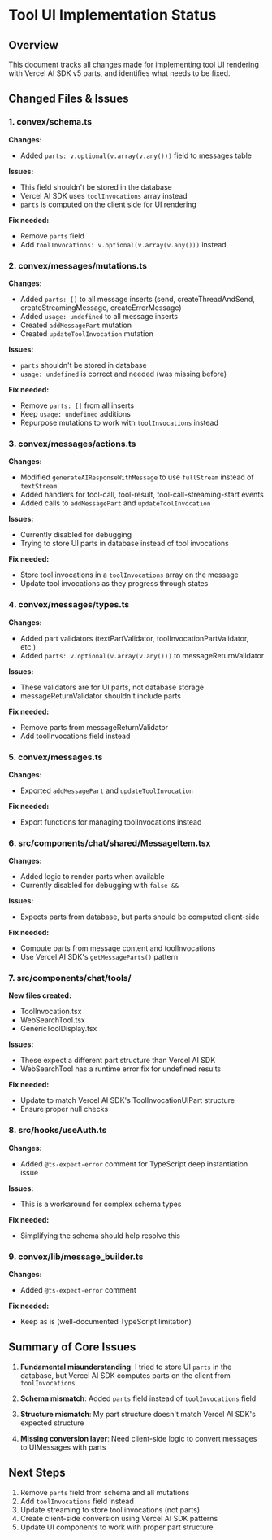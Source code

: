 # Tool UI Implementation Status

## Overview
This document tracks all changes made for implementing tool UI rendering with Vercel AI SDK v5 parts, and identifies what needs to be fixed.

## Changed Files & Issues

### 1. **convex/schema.ts**
**Changes:**
- Added `parts: v.optional(v.array(v.any()))` field to messages table

**Issues:**
- This field shouldn't be stored in the database
- Vercel AI SDK uses `toolInvocations` array instead
- `parts` is computed on the client side for UI rendering

**Fix needed:**
- Remove `parts` field
- Add `toolInvocations: v.optional(v.array(v.any()))` instead

### 2. **convex/messages/mutations.ts**
**Changes:**
- Added `parts: []` to all message inserts (send, createThreadAndSend, createStreamingMessage, createErrorMessage)
- Added `usage: undefined` to all message inserts
- Created `addMessagePart` mutation
- Created `updateToolInvocation` mutation

**Issues:**
- `parts` shouldn't be stored in database
- `usage: undefined` is correct and needed (was missing before)

**Fix needed:**
- Remove `parts: []` from all inserts
- Keep `usage: undefined` additions
- Repurpose mutations to work with `toolInvocations` instead

### 3. **convex/messages/actions.ts**
**Changes:**
- Modified `generateAIResponseWithMessage` to use `fullStream` instead of `textStream`
- Added handlers for tool-call, tool-result, tool-call-streaming-start events
- Added calls to `addMessagePart` and `updateToolInvocation`

**Issues:**
- Currently disabled for debugging
- Trying to store UI parts in database instead of tool invocations

**Fix needed:**
- Store tool invocations in a `toolInvocations` array on the message
- Update tool invocations as they progress through states

### 4. **convex/messages/types.ts**
**Changes:**
- Added part validators (textPartValidator, toolInvocationPartValidator, etc.)
- Added `parts: v.optional(v.array(v.any()))` to messageReturnValidator

**Issues:**
- These validators are for UI parts, not database storage
- messageReturnValidator shouldn't include parts

**Fix needed:**
- Remove parts from messageReturnValidator
- Add toolInvocations field instead

### 5. **convex/messages.ts**
**Changes:**
- Exported `addMessagePart` and `updateToolInvocation`

**Fix needed:**
- Export functions for managing toolInvocations instead

### 6. **src/components/chat/shared/MessageItem.tsx**
**Changes:**
- Added logic to render parts when available
- Currently disabled for debugging with `false &&`

**Issues:**
- Expects parts from database, but parts should be computed client-side

**Fix needed:**
- Compute parts from message content and toolInvocations
- Use Vercel AI SDK's `getMessageParts()` pattern

### 7. **src/components/chat/tools/**
**New files created:**
- ToolInvocation.tsx
- WebSearchTool.tsx
- GenericToolDisplay.tsx

**Issues:**
- These expect a different part structure than Vercel AI SDK
- WebSearchTool has a runtime error fix for undefined results

**Fix needed:**
- Update to match Vercel AI SDK's ToolInvocationUIPart structure
- Ensure proper null checks

### 8. **src/hooks/useAuth.ts**
**Changes:**
- Added `@ts-expect-error` comment for TypeScript deep instantiation issue

**Issues:**
- This is a workaround for complex schema types

**Fix needed:**
- Simplifying the schema should help resolve this

### 9. **convex/lib/message_builder.ts**
**Changes:**
- Added `@ts-expect-error` comment

**Fix needed:**
- Keep as is (well-documented TypeScript limitation)

## Summary of Core Issues

1. **Fundamental misunderstanding**: I tried to store UI `parts` in the database, but Vercel AI SDK computes parts on the client from `toolInvocations`

2. **Schema mismatch**: Added `parts` field instead of `toolInvocations` field

3. **Structure mismatch**: My part structure doesn't match Vercel AI SDK's expected structure

4. **Missing conversion layer**: Need client-side logic to convert messages to UIMessages with parts

## Next Steps

1. Remove `parts` field from schema and all mutations
2. Add `toolInvocations` field instead
3. Update streaming to store tool invocations (not parts)
4. Create client-side conversion using Vercel AI SDK patterns
5. Update UI components to work with proper part structure